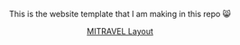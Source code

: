 <p align="center">This is the website template that I am making in this repo 😸</p>

<p align="center"">
  <a href="https://www.figma.com/file/6doFNNXepkzolMs4usZlL1/MaxGraph-Youtube-marathon-1.0?node-id=0%3A1&t=oUElGyS5ohzv3ojB-0">MITRAVEL Layout</a>
</p>

